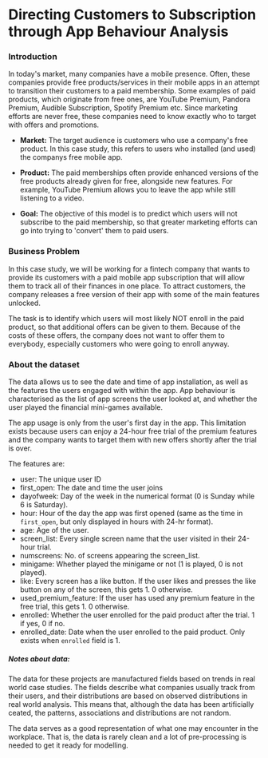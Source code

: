 # Directing Customers to Subscription through App Behaviour Analysis
### Introduction
In today's market, many companies have a mobile presence. Often, these companies provide free products/services in their mobile apps in an attempt to transition their customers to a paid membership. Some examples of paid products, which originate from free ones, are YouTube Premium, Pandora Premium, Audible Subscription, Spotify Premium etc. Since marketing efforts are never free, these companies need to know exactly who to target with offers and promotions.
* __Market:__ The target audience is customers who use a company's free product. In this case study, this refers to users who installed (and used) the companys free mobile app.

* __Product:__ The paid memberships often provide enhanced versions of the free products already given for free, alongside new features. For example, YouTube Premium allows you to leave the app while still listening to a video.

* __Goal:__ The objective of this model is to predict which users will not subscribe to the paid membership, so that greater marketing efforts can go into trying to 'convert' them to paid users.

### Business Problem
In this case study, we will be working for a fintech company that wants to provide its customers with a paid mobile app subscription that will allow them to track all of their finances in one place. To attract customers, the company releases a free version of their app with some of the main features unlocked.

The task is to identify which users will most likely NOT enroll in the paid product, so that additional offers can be given to them. Because of the costs of these offers, the company does not want to offer them to everybody, especially customers who were going to enroll anyway.

### About the dataset
The data allows us to see the date and time of app installation, as well as the features the users engaged with within the app. App behaviour is characterised as the list of app screens the user looked at, and whether the user played the financial mini-games available.

The app usage is only from the user's first day in the app. This limitation exists because users can enjoy a 24-hour free trial of the premium features and the company wants to target them with new offers shortly after the trial is over.

The features are:
* user: The unique user ID
* first_open: The date and time the user joins
* dayofweek: Day of the week in the numerical format (0 is Sunday while 6 is Saturday).
* hour: Hour of the day the app was first opened (same as the time in `first_open`, but only displayed in hours with 24-hr format).
* age: Age of the user.
* screen_list: Every single screen name that the user visited in their 24-hour trial.
* numscreens: No. of screens appearing the screen_list.
* minigame: Whether played the minigame or not (1 is played, 0 is not played).
* like: Every screen has a like button. If the user likes and presses the like button on any of the screen, this gets 1. 0 otherwise.
* used_premium_feature: If the user has used any premium feature in the free trial, this gets 1. 0 otherwise.
* enrolled: Whether the user enrolled for the paid product after the trial. 1 if yes, 0 if no.
* enrolled_date: Date when the user enrolled to the paid product. Only exists when `enrolled` field is 1.

##### Notes about data:
The data for these projects are manufactured fields based on trends in real world case studies. The fields describe what companies usually track from their users, and their distributions are based on observed distributions in real world analysis. This means that, although the data has been artificially ceated, the patterns, associations and distributions are not random.

The data serves as a good representation of what one may encounter in the workplace. That is, the data is rarely clean and a lot of pre-processing is needed to get it ready for modelling.
